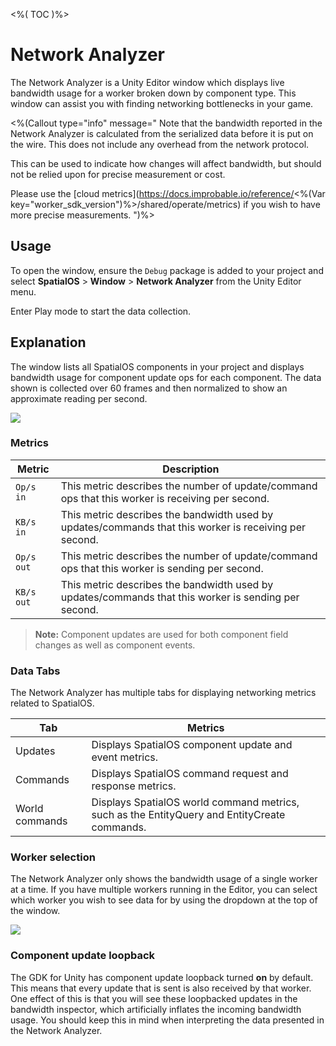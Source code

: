 <%( TOC )%>

# Network Analyzer

The Network Analyzer is a Unity Editor window which displays live bandwidth usage for a worker broken down by component type. This window can assist you with finding networking bottlenecks in your game.

<%(Callout type="info" message="
Note that the bandwidth reported in the Network Analyzer is calculated from the serialized data before it is put on the wire. This does not include any overhead from the network protocol.

This can be used to indicate how changes will affect bandwidth, but should not be relied upon for precise measurement or cost.

Please use the [cloud metrics](https://docs.improbable.io/reference/<%(Var key="worker_sdk_version")%>/shared/operate/metrics) if you wish to have more precise measurements.
")%>

## Usage

To open the window, ensure the `Debug` package is added to your project and select **SpatialOS** > **Window** > **Network Analyzer** from the Unity Editor menu.

Enter Play mode to start the data collection.

## Explanation

The window lists all SpatialOS components in your project and displays bandwidth usage for component update ops for each component. The data shown is collected over 60 frames and then normalized to show an approximate reading per second.

<img src="{{assetRoot}}assets/modules/debug/network-analyzer.png" style="margin: 0 auto; width: auto; display: block;" />

### Metrics

| Metric     | Description                                                                                            |
|------------|--------------------------------------------------------------------------------------------------------|
| `Op/s in`  | This metric describes the number of update/command ops that this worker is receiving per second.       |
| `KB/s in`  | This metric describes the bandwidth used by updates/commands that this worker is receiving per second. |
| `Op/s out` | This metric describes the number of update/command ops that this worker is sending per second.         |
| `KB/s out` | This metric describes the bandwidth used by updates/commands that this worker is sending per second.   |

> **Note:** Component updates are used for both component field changes as well as component events.

### Data Tabs

The Network Analyzer has multiple tabs for displaying networking metrics related to SpatialOS.

| Tab            | Metrics                                                                                      |
|----------------|----------------------------------------------------------------------------------------------|
| Updates        | Displays SpatialOS component update and event metrics.                                       |
| Commands       | Displays SpatialOS command request and response metrics.                                     |
| World commands | Displays SpatialOS world command metrics, such as the EntityQuery and EntityCreate commands. |

### Worker selection

The Network Analyzer only shows the bandwidth usage of a single worker at a time. If you have multiple workers running in the Editor, you can select which worker you wish to see data for by using the dropdown at the top of the window.

<img src="{{assetRoot}}assets/modules/debug/network-analyzer-worker-selection.png" style="margin: 0 auto; width: auto; display: block;" />

### Component update loopback

The GDK for Unity has component update loopback turned **on** by default. This means that every update that is sent is also received by that worker. One effect of this is that you will see these loopbacked updates in the bandwidth inspector, which artificially inflates the incoming bandwidth usage. You should keep this in mind when interpreting the data presented in the Network Analyzer.
